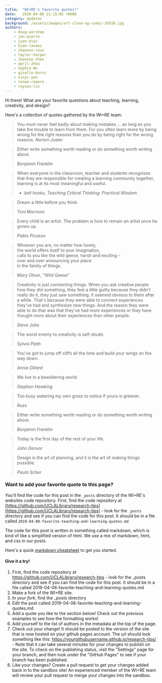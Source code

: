 ```yaml
---
title:  "WI+RE's favorite quotes!"
date:   2018-04-08 21:15:05 +0000
category: Updates
background: /assets/images/art-close-up-comic-16516.jpg
authors: 
    - doug-worsham
    - jen-pierre
    - juan-diaz
    - kian-ravaei
    - shannon-roux
    - taylor-harper
    - Jeannie Chen
    - april-zhou
    - Sophia Wu
    - giselle-burns
    - xinyi-yan
    - renee-romero
    - royson-lin
---
```

Hi there! What are your favorite questions about teaching, learning, creativity, and design?

Here's a collection of quotes gathered by the WI+RE team:

> You must never feel badly about making mistakes ... as long as you take the trouble to learn from them. For you often learn more by being wrong for the right reasons than you do by being right for the wrong reasons.
> _Norton Juster_

> Either write something worth reading or do something worth writing about.
>
> _Benjamin Franklin_

> When everyone in the classroom, teacher and students recognizes that they are responsible for creating a learning community together, learning is at its most meaningful and useful.
> - <cite>bell hooks, Teaching Critical Thinking: Practical Wisdom</cite>


> Dream a little before you think. 
>
> _Toni Morrison_

> Every child is an artist. The problem is how to remain an artist once he grows up.
>
> _Pablo Picasso_

> Whoever you are, no matter how lonely,  
the world offers itself to your imagination,  
calls to you like the wild geese, harsh and exciting –  
over and over announcing your place  
in the family of things.
>
> _Mary Oliver_, "Wild Geese"

> Creativity is just connecting things. When you ask creative people how they did something, they feel a little guilty because they didn't really do it, they just saw something. It seemed obvious to them after a while. That's because they were able to connect experiences they've had and synthesize new things. And the reason they were able to do that was that they've had more experiences or they have thought more about their experiences than other people.
>
> _Steve Jobs_

>The worst enemy to creativity is self-doubt.
>
> _Sylvia Plath_

>You've got to jump off cliffs all the time and build your wings on the way down.
>
> _Annie Dillard_

>We live in a bewildering world.
>
>_Stephen Hawking_

>Too busy watering my own grass to notice if yours is greener.
>
>_Russ_

>Either write something worth reading or do something worth writing about.
>
>_Benjamin Franklin_

>Today is the first day of the rest of your life.
>
>_John Denvor_

>Design is the art of planning, and it is the art of making things possible.
>
>_Paula Scher_

### Want to add your favorite quote to this page?

You'll find the code for this post in the `_posts` directory of the WI+RE's websites code repository. First, find the code repository at [https://github.com/UCLALibrary/research-tips](https://github.com/UCLALibrary/research-tips) - look for the `_posts` directory and see if you can find the code for this post. It should be in a file called `2019-04-08-favorite-teaching-and-learning-quotes.md`

The code for this post is written in something called markdown, which is kind of like a simplified version of html. We use a mix of markdown, html, and css in our posts.

Here's a quick [markdown cheatsheet](https://github.com/adam-p/markdown-here/wiki/Markdown-Cheatsheet) to get you started.

#### Give it a try!

1. First, find the code repository at https://github.com/UCLALibrary/research-tips - look for the _posts directory and see if you can find the code for this post. It should be in a file called 2019-04-08-favorite-teaching-and-learning-quotes.md
2. Make a fork of the WI+RE site.
3. In *your fork*, find the _posts directory
4. Edit the post called 2019-04-08-favorite-teaching-and-learning-quotes.md
5. Add a quote you like to the section below! Check out the previous examples to see how the formatting works! 
6. Add yourself to the list of authors in the metadata at the top of the page.
7. Check out your change! It should be posted to the version of the site that is now hosted on your github pages account. The url should look something like this: https://yourgithubusername.github.io/research-tips/ - Note that it can take several minutes for your changes to publish on the site. To check on the publishing status, visit the "Settings" page for your branch, and then look under the "GitHub Pages" to see if your branch has been published.
8. Like your changes? Create a pull request to get your changes added back in to the sandbox site! An experienced member of the WI+RE team will review your pull request to merge your changes into the sandbox.

